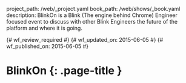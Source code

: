 project_path: /web/_project.yaml
book_path: /web/shows/_book.yaml
description: BlinkOn is a Blink (The engine behind Chrome) Engineer focused event to discuss with other Blink Engineers the future of the platform and where it is going.

{# wf_review_required #}
{# wf_updated_on: 2015-06-05 #}
{# wf_published_on: 2015-06-05 #}

# BlinkOn {: .page-title }


